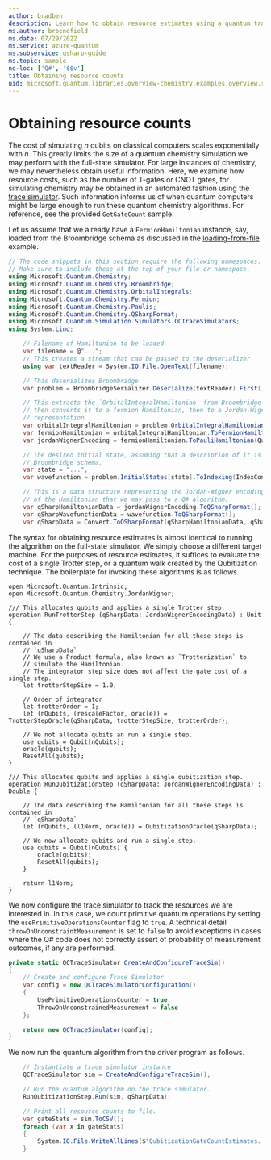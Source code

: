 ```yaml
---
author: bradben
description: Learn how to obtain resource estimates using a quantum trace simulator in Azure Quantum
ms.author: brbenefield
ms.date: 07/29/2022
ms.service: azure-quantum
ms.subservice: qsharp-guide
ms.topic: sample
no-loc: ['Q#', '$$v']
title: Obtaining resource counts
uid: microsoft.quantum.libraries.overview-chemistry.examples.overview.resourcecounts
---
```


# Obtaining resource counts

The cost of simulating $n$ qubits on classical computers scales exponentially with $n$. This greatly limits the size of a quantum chemistry simulation we may perform with the full-state simulator. For large instances of chemistry, we may nevertheless obtain useful information. Here, we examine how resource costs, such as the number of T-gates or CNOT gates, for simulating chemistry may be obtained in an automated fashion using the [trace simulator](xref:microsoft.quantum.machines.overview.qc-trace-simulator.intro). Such information informs us of when quantum computers might be large enough to run these quantum chemistry algorithms. For reference, see the provided `GetGateCount` sample.

Let us assume that we already have a `FermionHamiltonian` instance, say, loaded from the Broombridge schema as discussed in the [loading-from-file](xref:microsoft.quantum.libraries.overview-chemistry.examples.overview.loadhamiltonian) example.

```csharp
// The code snippets in this section require the following namespaces.
// Make sure to include these at the top of your file or namespace.
using Microsoft.Quantum.Chemistry;
using Microsoft.Quantum.Chemistry.Broombridge;
using Microsoft.Quantum.Chemistry.OrbitalIntegrals;
using Microsoft.Quantum.Chemistry.Fermion;
using Microsoft.Quantum.Chemistry.Paulis;
using Microsoft.Quantum.Chemistry.QSharpFormat;
using Microsoft.Quantum.Simulation.Simulators.QCTraceSimulators;
using System.Linq;
```

```csharp
    // Filename of Hamiltonian to be loaded.
    var filename = @"...";
    // This creates a stream that can be passed to the deserializer
    using var textReader = System.IO.File.OpenText(filename);

    // This deserializes Broombridge.
    var problem = BroombridgeSerializer.Deserialize(textReader).First();

    // This extracts the `OrbitalIntegralHamiltonian` from Broombridge format,
    // then converts it to a fermion Hamiltonian, then to a Jordan-Wigner
    // representation.
    var orbitalIntegralHamiltonian = problem.OrbitalIntegralHamiltonian;
    var fermionHamiltonian = orbitalIntegralHamiltonian.ToFermionHamiltonian(IndexConvention.UpDown);
    var jordanWignerEncoding = fermionHamiltonian.ToPauliHamiltonian(QubitEncoding.JordanWigner);

    // The desired initial state, assuming that a description of it is present in the
    // Broombridge schema.
    var state = "...";
    var wavefunction = problem.InitialStates[state].ToIndexing(IndexConvention.UpDown);

    // This is a data structure representing the Jordan-Wigner encoding 
    // of the Hamiltonian that we may pass to a Q# algorithm.
    var qSharpHamiltonianData = jordanWignerEncoding.ToQSharpFormat();
    var qSharpWavefunctionData = wavefunction.ToQSharpFormat();
    var qSharpData = Convert.ToQSharpFormat(qSharpHamiltonianData, qSharpWavefunctionData);
```

The syntax for obtaining resource estimates is almost identical to running the algorithm on the full-state simulator. We simply choose a different target machine. For the purposes of resource estimates, it suffices to evaluate the cost of a single Trotter step, or a quantum walk created by the Qubitization technique. The boilerplate for invoking these algorithms is as follows.

```qsharp
open Microsoft.Quantum.Intrinsic;
open Microsoft.Quantum.Chemistry.JordanWigner;

/// This allocates qubits and applies a single Trotter step.
operation RunTrotterStep (qSharpData: JordanWignerEncodingData) : Unit {

    // The data describing the Hamiltonian for all these steps is contained in
    // `qSharpData`
    // We use a Product formula, also known as `Trotterization` to
    // simulate the Hamiltonian.
    // The integrator step size does not affect the gate cost of a single step.
    let trotterStepSize = 1.0;

    // Order of integrator
    let trotterOrder = 1;
    let (nQubits, (rescaleFactor, oracle)) = TrotterStepOracle(qSharpData, trotterStepSize, trotterOrder);

    // We not allocate qubits an run a single step.
    use qubits = Qubit[nQubits];
    oracle(qubits);
    ResetAll(qubits);
}

/// This allocates qubits and applies a single qubitization step.
operation RunQubitizationStep (qSharpData: JordanWignerEncodingData) : Double {

    // The data describing the Hamiltonian for all these steps is contained in
    // `qSharpData`
    let (nQubits, (l1Norm, oracle)) = QubitizationOracle(qSharpData);

    // We now allocate qubits and run a single step.
    use qubits = Qubit[nQubits] {
        oracle(qubits);
        ResetAll(qubits);
    }

    return l1Norm;
}
```

We now configure the trace simulator to track the resources we are interested in. In this case, we count primitive quantum operations by setting the `usePrimitiveOperationsCounter` flag to `true`. A technical detail `throwOnUnconstraintMeasurement` is set to `false` to avoid exceptions in cases where the Q# code does not correctly assert of probability of measurement outcomes, if any are performed.

```csharp
private static QCTraceSimulator CreateAndConfigureTraceSim()
{
    // Create and configure Trace Simulator
    var config = new QCTraceSimulatorConfiguration()
    {
        UsePrimitiveOperationsCounter = true,
        ThrowOnUnconstrainedMeasurement = false
    };

    return new QCTraceSimulator(config);
}
```

We now run the quantum algorithm from the driver program as follows.

```csharp
    // Instantiate a trace simulator instance
    QCTraceSimulator sim = CreateAndConfigureTraceSim();

    // Run the quantum algorithm on the trace simulator.
    RunQubitizationStep.Run(sim, qSharpData);

    // Print all resource counts to file.
    var gateStats = sim.ToCSV();
    foreach (var x in gateStats)
    {
        System.IO.File.WriteAllLines($"QubitizationGateCountEstimates.{x.Key}.csv", new string[] { x.Value });
    }
```
